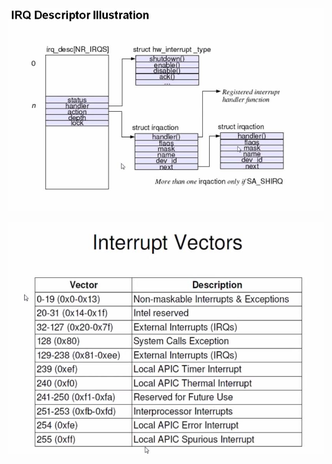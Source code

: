 ![**IRQ Descriptor**](https://github.com/HardikGovani/lddb/blob/master/irq/irq_descriptor.png)

![**Interrput_Vecor**](https://github.com/HardikGovani/lddb/blob/master/irq/interrput_vecor.png)

